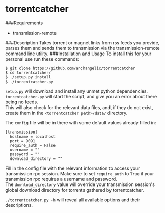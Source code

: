 torrentcatcher
===========
###Requirements
* transmission-remote

###Description
Takes torrent or magnet links from rss feeds you provide, parses them and sends them to transmission via the transmission-remote command line utility.
###Installation and Usage
To install this for your personal use run these commands:
```
$ git clone https://github.com/archangelic/torrentcatcher
$ cd torrentcatcher/
$ ./setup.py install
$ ./torrentcatcher.py
```
`setup.py` will download and install any unmet python dependencies.  
`torrentcatcher.py` will start the script, and give you an error about there being no feeds.  
This will also check for the relevant data files, and, if they do not exist, create them in the `<torrentcatcher path>/data/` directory.  

The `config` file will be in there with some default values already filled in:
```
[transmission]
  hostname = localhost
  port = 9091
  require_auth = False
  username = ""
  password = ""
  download_directory = ""
```
Fill in the config file with the relevant information to access your transmission rpc session. Make sure to set `require_auth` to `True` if your transmission rpc requires a username and password.  
The `download_directory` value will override your transmission session's global download directory for torrents gathered by torrentcatcher.

`./torrentcatcher.py -h` will reveal all available options and their descriptions.
